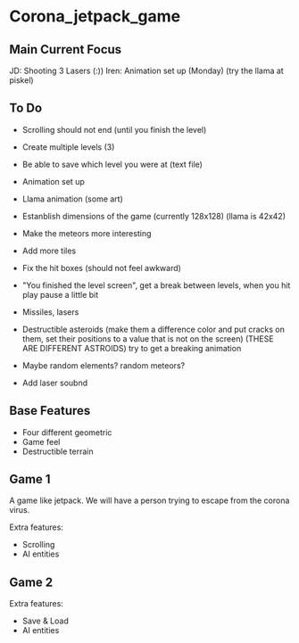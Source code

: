 # Corona_jetpack_game

## Main Current Focus
JD: Shooting 3 Lasers (:))
Iren: Animation set up (Monday) (try the llama at piskel)


## To Do

- Scrolling should not end (until you finish the level) 
- Create multiple levels (3) 
- Be able to save which level you were at (text file)
- Animation set up
- Llama animation (some art)
- Estanblish dimensions of the game (currently 128x128) (llama is 42x42)
- Make the meteors more interesting
- Add more tiles 
- Fix the hit boxes (should not feel awkward)
- "You finished the level screen", get a break between levels, when you hit play pause a little bit 
- Missiles, lasers
- Destructible asteroids (make them a difference color and put cracks on them, set their positions to a value that is not on the screen) (THESE ARE DIFFERENT ASTROIDS) try to get a breaking animation


- Maybe random elements? random meteors?
- Add laser soubnd



## Base Features
- Four different geometric
- Game feel
- Destructible terrain


## Game 1
A game like jetpack. We will have a person trying to escape from the corona virus.

Extra features: 
- Scrolling
- AI entities

## Game 2

Extra features:
- Save & Load
- AI entities
